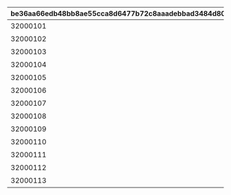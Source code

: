 |be36aa66edb48bb8ae55cca8d6477b72c8aaadebbad3484d80304028ae7c0544|4d7a961e63afb0ee06b3a1332cffdf67ac690bd25d84311b286d5ea4efbeb008|5ed7422b57d97c5a13db9ab7612e68dc399fc0fe32cccb829fd2c63f3a68fcfc|0ca548041f3b8b7ab24d52b2fa3b419d9eaf454b4655c2989733c34d56efb048|e13332ab53a5622013d63852f20de36969bc7c040b8916bccf53e5758fd28918|eda54d7dcb43de799f044fb317eaf59da4ab259d72bd20da1e8ebeeaf77d7f2f|8d8b2c163b2d7ec1a065764495a256de2a05116b08e4d309baca0c9dfce064fd|142ce014244ec7a709d6aa3fa5762d325b116876ef1f9ce82b1c8ba7c10702be|b1db049fd5422c35c9dc22e4f488889906072a359ef7971614748eb67ae64b8a|
| --- | --- | --- | --- | --- | --- | --- | --- | --- |
|32000101|32000101|1010|1|7008|500000|全プレイヤーでバンディ・シスターズを合計500,000回倒そう|1002|1|
|32000102|32000102|1010|1|7008|750000|全プレイヤーでバンディ・シスターズを合計750,000回倒そう|1002|2|
|32000103|32000103|1010|1|7008|1000000|全プレイヤーでバンディ・シスターズを合計1,000,000回倒そう|1002|3|
|32000104|32000104|1010|1|7008|500000|全プレイヤーでフレイヤを合計500,000回倒そう|1003|4|
|32000105|32000105|1010|1|7008|750000|全プレイヤーでフレイヤを合計750,000回倒そう|1003|5|
|32000106|32000106|1010|1|7008|1000000|全プレイヤーでフレイヤを合計1,000,000回倒そう|1003|6|
|32000107|32000107|1010|0|7008|1000000|全プレイヤーでアラクネを合計1,000,000回倒そう|1004|7|
|32000108|32000108|1010|0|7008|1500000|全プレイヤーでアラクネを合計1,500,000回倒そう|1004|8|
|32000109|32000109|1010|0|7008|2000000|全プレイヤーでアラクネを合計2,000,000回倒そう|1004|9|
|32000110|32000110|1009|1|7007|1|宝石蜘蛛の群れに1回挑戦しよう|1001|10|
|32000111|32000111|1009|1|7007|1|バンディ・シスターズを1回倒そう|1002|11|
|32000112|32000112|1009|1|7007|1|フレイヤを1回倒そう|1003|12|
|32000113|32000113|1009|0|7007|1|アラクネを1回倒そう|1004|13|